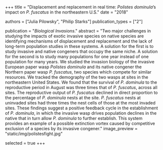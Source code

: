 +++
title = "Displacement and replacement in real time: *Polistes dominula*’s impact on *P. fuscatus* in the northeastern U.S."
date = "2018"

authors = ["Julia Pilowsky", "Philip Starks"]
publication_types = ["2"]

publication = "*Biological Invasions*."
abstract = "Two major challenges in studying the impacts of exotic invasive species on native species are identifying mechanisms of displacement and replacement and the lack of long-term population studies in these systems. A solution for the first is to study invasive and native congeners that occupy the same niche. A solution for the second is to study many populations for one year instead of one population for many years. We studied the invasion biology of the invasive European paper wasp *Polistes dominula* and its native congener the Northern paper wasp *P. fuscatus*, two species which compete for similar resources. We tracked the demography of the two wasps at sites in the northeastern United States. We found that the survival of *P. dominula* to the reproductive period in August was three times that of *P. fuscatus*, across all sites. The reproductive output of *P. fuscatus* declined in direct proportion to the percentage of *P. dominula* nests at the site. *P. fuscatus* nests at uninvaded sites had three times the nest cells of those at the most invaded sites. These findings suggest a positive feedback cycle in the establishment of *P. dominula*, in which the invasive wasp drives population declines in the native that in turn allow *P. dominula* to further establish. This system provides an example of a possible extinction vortex caused by competitive exclusion of a species by its invasive congener."
image_preview = "static/img/polistesfight.jpg"

selected = true
+++

